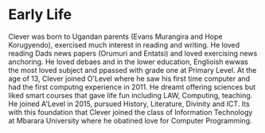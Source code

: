# Early Life

Clever was born to Ugandan parents (Evans Murangira and Hope Korugyendo), exercised much interest in reading 
and writing. He loved reading Dads news papers (Orumuri and Entatsi) and loved exercising news anchoring. He 
loved debaes and in the lower education, Englioish ewwas the most loved subject and ppassed with grade one at 
Primary Level. At the age of 13, Clever joined O'Level where he saw his first time computer and had the first 
computng experience in 2011. He dreamt offering sciences but liked smart courses that gave life fun including 
LAW, Computing, teaching. He joined A'Level in 2015, pursued History, Literature, Divinity and ICT. Its with 
this foundation that Clever joined the class of Information Technology at Mbarara University where he obatined 
love for Computer Programming. 